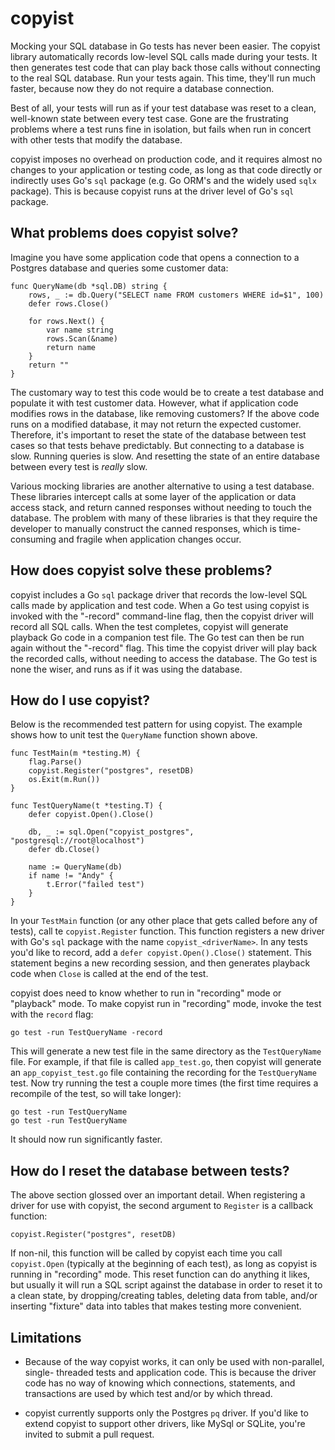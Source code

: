 # copyist
Mocking your SQL database in Go tests has never been easier. The copyist library
automatically records low-level SQL calls made during your tests. It then
generates test code that can play back those calls without connecting to the
real SQL database. Run your tests again. This time, they'll run much faster,
because now they do not require a database connection.

Best of all, your tests will run as if your test database was reset to a clean,
well-known state between every test case. Gone are the frustrating problems
where a test runs fine in isolation, but fails when run in concert with other
tests that modify the database.

copyist imposes no overhead on production code, and it requires almost no
changes to your application or testing code, as long as that code directly or
indirectly uses Go's `sql` package (e.g. Go ORM's and the widely used `sqlx`
package). This is because copyist runs at the driver level of Go's `sql`
package.

## What problems does copyist solve?
Imagine you have some application code that opens a connection to a Postgres
database and queries some customer data:
```
func QueryName(db *sql.DB) string {
	rows, _ := db.Query("SELECT name FROM customers WHERE id=$1", 100)
	defer rows.Close()

	for rows.Next() {
		var name string
		rows.Scan(&name)
		return name
	}
	return ""
}
```
The customary way to test this code would be to create a test database and
populate it with test customer data. However, what if application code modifies
rows in the database, like removing customers? If the above code runs on a
modified database, it may not return the expected customer. Therefore, it's
important to reset the state of the database between test cases so that tests
behave predictably. But connecting to a database is slow. Running queries is
slow. And resetting the state of an entire database between every test is
*really* slow.

Various mocking libraries are another alternative to using a test database.
These libraries intercept calls at some layer of the application or data access
stack, and return canned responses without needing to touch the database. The
problem with many of these libraries is that they require the developer to
manually construct the canned responses, which is time-consuming and fragile
when application changes occur.

## How does copyist solve these problems?
copyist includes a Go `sql` package driver that records the low-level SQL calls
made by application and test code. When a Go test using copyist is invoked with
the "-record" command-line flag, then the copyist driver will record all SQL
calls. When the test completes, copyist will generate playback Go code in a
companion test file. The Go test can then be run again without the "-record"
flag. This time the copyist driver will play back the recorded calls, without
needing to access the database. The Go test is none the wiser, and runs as if it
was using the database.

## How do I use copyist?
Below is the recommended test pattern for using copyist. The example shows how
to unit test the `QueryName` function shown above. 
```
func TestMain(m *testing.M) {
	flag.Parse()
	copyist.Register("postgres", resetDB)
	os.Exit(m.Run())
}

func TestQueryName(t *testing.T) {
	defer copyist.Open().Close()

	db, _ := sql.Open("copyist_postgres", "postgresql://root@localhost")
	defer db.Close()

	name := QueryName(db)
	if name != "Andy" {
		t.Error("failed test")
	}
}
```
In your `TestMain` function (or any other place that gets called before any of
tests), call te `copyist.Register` function. This function registers a new
driver with Go's `sql` package with the name `copyist_<driverName>`. In any
tests you'd like to record, add a `defer copyist.Open().Close()` statement.
This statement begins a new recording session, and then generates playback code
when `Close` is called at the end of the test.

copyist does need to know whether to run in "recording" mode or "playback" mode.
To make copyist run in "recording" mode, invoke the test with the `record` flag:
```
go test -run TestQueryName -record
``` 
This will generate a new test file in the same directory as the `TestQueryName`
file. For example, if that file is called `app_test.go`, then copyist will
generate an `app_copyist_test.go` file containing the recording for the
`TestQueryName` test. Now try running the test a couple more times (the first
time requires a recompile of the test, so will take longer):
```
go test -run TestQueryName
go test -run TestQueryName
```
It should now run significantly faster. 

## How do I reset the database between tests?
The above section glossed over an important detail. When registering a driver
for use with copyist, the second argument to `Register` is a callback function:
```
copyist.Register("postgres", resetDB)
``` 
If non-nil, this function will be called by copyist each time you call
`copyist.Open` (typically at the beginning of each test), as long as copyist is
running in "recording" mode. This reset function can do anything it likes, but
usually it will run a SQL script against the database in order to reset it to a
clean state, by dropping/creating tables, deleting data from table, and/or
inserting "fixture" data into tables that makes testing more convenient.

## Limitations
* Because of the way copyist works, it can only be used with non-parallel, single-
threaded tests and application code. This is because the driver code has no way
of knowing which connections, statements, and transactions are used by which
test and/or by which thread.

* copyist currently supports only the Postgres `pq` driver. If you'd like to
extend copyist to support other drivers, like MySql or SQLite, you're invited to
submit a pull request.
